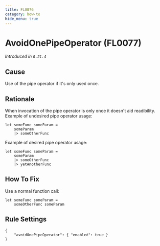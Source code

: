 ```yaml
---
title: FL0076
category: how-to
hide_menu: true
---
```


# AvoidOnePipeOperator (FL0077)

*Introduced in `0.21.4`*

## Cause

Use of the pipe operator if it's only used once.

## Rationale

When invocation of the pipe operator is only once it doesn't aid readibility.
Example of undesired pipe operator usage: 
```angular2html
let someFunc someParam =
    someParam
    |> someOtherFunc
```
Example of desired pipe operator usage:
```angular2html
let someFunc someParam =
    someParam
    |> someOtherFunc
    |> yetAnotherFunc
```

## How To Fix

Use a normal function call:
```angular2html
let someFunc someParam =
    someOtherFunc someParam
```

## Rule Settings

    {
        "avoidOnePipeOperator": { "enabled": true }
    }
